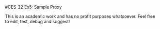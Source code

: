 #CES-22 Ex5: Sample Proxy

This is an academic work and has no profit purposes whatsoever. Feel free to edit, test, debug and suggest!
